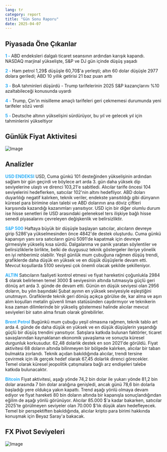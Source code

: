 ```yaml
---
lang: tr
category: report
title: "Gün Sonu Raporu"
date: 2025-04-07
---
```



<h2>Piyasada Öne Çıkanlar</h2>
<strong style="color: #2caef7;">1 - </strong> ABD endeksleri dalgalı ticaret seansının ardından karışık kapandı. NASDAQ marjinal yükselişte, S&P ve DJ gün içinde düşüş yaşadı


<strong style="color: #2caef7;">2 - </strong> Ham petrol 1,29$ düşüşle 60,70$'a yerleşti; altın 60 dolar düşüşle 2977 dolara geriledi; ABD 10 yıllık getirisi 21 baz puan arttı

<strong style="color: #2caef7;">3 - </strong> BoA tahminleri düşürdü - Trump tarifelerinin 2025 S&P kazançlarını %10 azaltabileceği konusunda uyardı

<strong style="color: #2caef7;">4 - </strong> Trump, Çin'in misilleme amaçlı tarifeleri geri çekmemesi durumunda yeni tarifeler sözü verdi

<strong style="color: #2caef7;">5 - </strong> Deutsche altının yükselişini sürdürüyor, bu yıl ve gelecek yıl için tahminlerini yükseltiyor



<h2>Günlük Fiyat Aktivitesi</h2>
<img src="https://markleighedu.github.io/img/Apr-2025/07-Apr-2025/price.jpg" alt="Image"/>

<h2>Analizler</h2>
<strong style="color: #2caef7;">USD ENDEKSI</strong> USD, Cuma günkü 101 desteğinden yükselişinin ardından sağlam bir gün geçirdi ve böylece art arda 3. gün daha yüksek dip seviyelerine ulaştı ve direnci 103,21'e sabitledi. Alıcılar tarife öncesi 104 seviyelerini hedeflerken, satıcılar 102'nin altını hedefliyor. ABD doları duyarlılığı negatif kalırken, teknik veriler, endekste yansıtıldığı gibi dünyanın küresel para birimine olan talebi ve ABD dolarının ana döviz çiftleri karşısında kazandığı kazanımları yansıtıyor. USD için bir diğer olumlu durum ise hisse senetleri ile USD arasındaki geleneksel ters ilişkiye bağlı hisse senedi piyasalarını çevreleyen değişkenlik ve belirsizliktir. 

<strong style="color: #2caef7;">S&P 500</strong> Haftaya büyük bir düşüşle başlayan satıcılar, alıcıların devreye girip 5286'ya yükselmesinden önce 4842'de destek oluşturdu. Cuma günkü kapanışın yanı sıra satıcıların günü 5091'de kapatmak için devreye girmesiyle yükseliş kısa sürdü. Dalgalanma ve panik yaratan söylentiler ve belirsizliklerle birlikte, belki de duygusuz teknik göstergeler ileriye yönelik en iyi rehberimiz olabilir. Yeşil günlük mum çubuğuna rağmen düşüş trendi, grafiklerde daha düşük en yüksek ve en düşük düşüşlerle devam etti. Mevcut koşullarda 5100 seviyesi çok önemli olacak şekilde şekilleniyor.

<strong style="color: #2caef7;">ALTIN</strong> Satıcıların faaliyeti kontrol etmesi ve fiyat hareketini çoğunlukla 2984 $ olarak belirlenen temel 3000 $ seviyesinin altında tutmasıyla güçlü geri dönüş art arda 3. günde de devam etti. Günün en düşük seviyesi olan 2956 doların, bu yılın başındaki Şubat ayının en yüksek seviyesiyle eşleştiğini unutmayın. Grafiklerde teknik geri dönüş açıkça görülse de, kar alma ve aşırı alım koşulları metalin güvenli liman statüsünden caydırmıyor ve teknikerin kısa zaman dilimlerinde bir yükseliş göstermesi halinde alıcılar mevcut seviyeleri bir satın alma fırsatı olarak görebilirler. 

<strong style="color: #2caef7;">Brent Petrol</strong> Bugünkü mum çubuğu yeşil olmasına rağmen, teknik tablo art arda 4. günde de daha düşük en yüksek ve en düşük düşüşlerin yaşandığı güçlü bir düşüş trendini yansıtıyor. Satışlara katkıda bulunan faktörler, ticaret savaşlarından kaynaklanan ekonomik yavaşlama ve sonuçta küresel durgunluk korkusudur. 62,48 dolarlık destek en son 2021'de görüldü. Fiyat aktivitesi 68 doların altında bilinmeyen bir bölgede kalırken, alıcılar bir taban bulmakta zorlandı. Teknik açıdan bakıldığında alıcılar, trendi tersine çevirmek için ilk gerçek hedef olarak 67,45 dolarlık direnci görecekler. Temel olarak küresel jeopolitik çatışmalara bağlı arz endişeleri talebe katkıda bulunacaktır.   

<strong style="color: #2caef7;">Bitcoin</strong> Fiyat aktivitesi, aşağı yönde 74,2 bin dolar ile yukarı yönde 81,2 bin dolar arasında 7 bin dolar aralığına genişledi, ancak günü 78,6 bin dolarla başladığı yere oldukça yakın kapattı. Trend aşağı yönlü olmaya devam ediyor ve fiyat hareketi 80 bin doların altında bir kapanışla sonuçlandığından eğilim de aşağı yönlü görünüyor. Alıcılar 85.000 $'a kadar bakarken, satıcılar 2025'te görülmeyen seviyeler olan 70.000 $'lık düşük alanı hedefleyecek. Temel bir perspektiften bakıldığında, alıcılar kripto para birimi hakkında konuşmak için Beyaz Saray'a bakacak.



<h2>FX Pivot Seviyeleri</h2>
<img src="https://markleighedu.github.io/img/Apr-2025/07-Apr-2025/pivot.jpg" alt="Image"/>